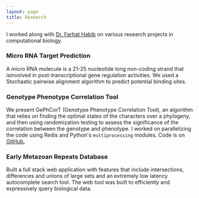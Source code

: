 ```yaml
---
layout: page
title: Research
---
```



<p class="message">
  I worked along with <a href = "http://www.iiserpune.ac.in/~farhat/">Dr. Farhat Habib</a> on various research projects in computational biology.
 
</p>

### Micro RNA Target Prediction
A  micro  RNA  molecule  is  a  21-25  nucleotide  long  non-coding  strand  that  isinvolved in post-transcriptional gene regulation activities.
We used a Stochastic pairwise alignment algorithm to predict potential binding sites.

### Genotype Phenotype Correlation Tool
We present GePhCorT (Genotype Phenotype Correlation Tool), an algorithm that relies on finding the optimal states of the characters over a phylogeny, and then using randomization testing to assess the significance of the correlation between the genotype and phenotype. I worked on parallelizing the code using Redis and Python's 
`multiprocessing` modules. Code is on [GitHub.](https://github.com/Farhat/gephcort)

### Early Metazoan Repeats Database
Built a full stack web application with features that include intersections, differences and unions of large sets and an extremely low latency autocomplete search tool. The web tool was built to efficiently and expressively query biological data.